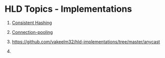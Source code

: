 # HLD Topics - Implementations

1. [Consistent Hashing](https://github.com/vakeelm32/hld-implementations/tree/master/consistent-hashing)
   
2. [Connection-pooling](https://github.com/vakeelm32/hld-implementations/tree/master/connection-pooling)

3. https://github.com/vakeelm32/hld-implementations/tree/master/anycast

5. 
